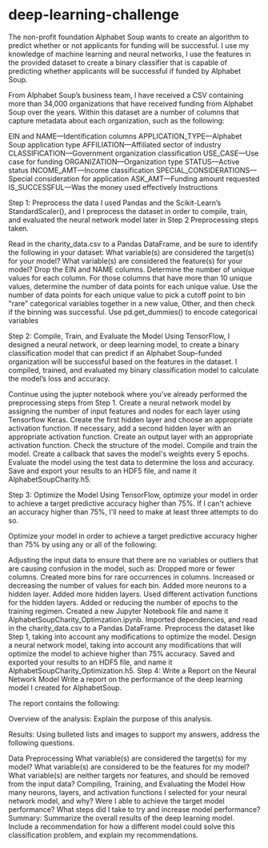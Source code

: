 # deep-learning-challenge

The non-profit foundation Alphabet Soup wants to create an algorithm to predict whether or not applicants for funding will be successful. I use my knowledge of machine learning and neural networks, I use the features in the provided dataset to create a binary classifier that is capable of predicting whether applicants will be successful if funded by Alphabet Soup.

From Alphabet Soup’s business team, I have received a CSV containing more than 34,000 organizations that have received funding from Alphabet Soup over the years. Within this dataset are a number of columns that capture metadata about each organization, such as the following:

EIN and NAME—Identification columns
APPLICATION_TYPE—Alphabet Soup application type
AFFILIATION—Affiliated sector of industry
CLASSIFICATION—Government organization classification
USE_CASE—Use case for funding
ORGANIZATION—Organization type
STATUS—Active status
INCOME_AMT—Income classification
SPECIAL_CONSIDERATIONS—Special consideration for application
ASK_AMT—Funding amount requested
IS_SUCCESSFUL—Was the money used effectively
Instructions


Step 1: Preprocess the data
I used Pandas and the Scikit-Learn’s StandardScaler(), and I preprocess the dataset in order to compile, train, and evaluated the neural network model later in Step 2
Preprocessing steps taken.

Read in the charity_data.csv to a Pandas DataFrame, and be sure to identify the following in your dataset:
What variable(s) are considered the target(s) for your model?
What variable(s) are considered the feature(s) for your model?
Drop the EIN and NAME columns.
Determine the number of unique values for each column.
For those columns that have more than 10 unique values, determine the number of data points for each unique value.
Use the number of data points for each unique value to pick a cutoff point to bin "rare" categorical variables together in a new value, Other, and then check if the binning was successful.
Use pd.get_dummies() to encode categorical variables


Step 2: Compile, Train, and Evaluate the Model
Using TensorFlow, I designed a neural network, or deep learning model, to create a binary classification model that can predict if an Alphabet Soup–funded organization will be successful based on the features in the dataset. I compiled, trained, and evaluated my binary classification model to calculate the model’s loss and accuracy.

Continue using the jupter notebook where you’ve already performed the preprocessing steps from Step 1.
Create a neural network model by assigning the number of input features and nodes for each layer using Tensorflow Keras.
Create the first hidden layer and choose an appropriate activation function.
If necessary, add a second hidden layer with an appropriate activation function.
Create an output layer with an appropriate activation function.
Check the structure of the model.
Compile and train the model.
Create a callback that saves the model's weights every 5 epochs.
Evaluate the model using the test data to determine the loss and accuracy.
Save and export your results to an HDF5 file, and name it AlphabetSoupCharity.h5.


Step 3: Optimize the Model
Using TensorFlow, optimize your model in order to achieve a target predictive accuracy higher than 75%. If I can't achieve an accuracy higher than 75%, I'll need to make at least three attempts to do so.

Optimize your model in order to achieve a target predictive accuracy higher than 75% by using any or all of the following:

Adjusting the input data to ensure that there are no variables or outliers that are causing confusion in the model, such as:
Dropped more or fewer columns.
Created more bins for rare occurrences in columns.
Increased or decreasing the number of values for each bin.
Added more neurons to a hidden layer.
Added more hidden layers.
Used different activation functions for the hidden layers.
Added or reducing the number of epochs to the training regimen.
Created a new Jupyter Notebook file and name it AlphabetSoupCharity_Optimzation.ipynb.
Imported dependencies, and read in the charity_data.csv to a Pandas DataFrame.
Preprocess the dataset like Step 1, taking into account any modifications to optimize the model.
Design a neural network model, taking into account any modifications that will optimize the model to achieve higher than 75% accuracy.
Saved and exported your results to an HDF5 file, and name it AlphabetSoupCharity_Optimization.h5.
Step 4: Write a Report on the Neural Network Model
Write a report on the performance of the deep learning model I created for AlphabetSoup.

The report contains the following:

Overview of the analysis: Explain the purpose of this analysis.

Results: Using bulleted lists and images to support my answers, address the following questions.

Data Preprocessing
What variable(s) are considered the target(s) for my model?
What variable(s) are considered to be the features for my model?
What variable(s) are neither targets nor features, and should be removed from the input data?
Compiling, Training, and Evaluating the Model
How many neurons, layers, and activation functions I selected for your neural network model, and why?
Were I able to achieve the target model performance?
What steps did I take to try and increase model performance?
Summary: Summarize the overall results of the deep learning model. Include a recommendation for how a different model could solve this classification problem, and explain my recommendations.
